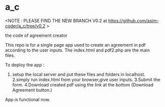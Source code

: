 a_c
===

<NOTE : PLEASE FIND THE NEW BRANCH V0.2 at https://github.com/asim-coder/a_c/tree/v0.2 >

the code of agreement creator


This repo is for a single page app used to create an agreement in pdf according to the user inputs.
The index.html and pdf2.php are the main files.

To deploy the app :

1. setup the local server and put these files and folders in localhost.
2.simply run index.html from your browser,give user inputs.
3.Submit the form.
4.Download created pdf using the link at the bottom (Download Agreement button.)

App is functional now.



